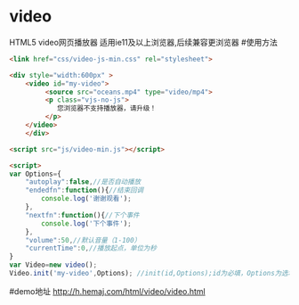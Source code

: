 # video
HTML5 video网页播放器 适用ie11及以上浏览器,后续兼容更浏览器
#使用方法
```html
<link href="css/video-js-min.css" rel="stylesheet">

<div style="width:600px" >
    <video id="my-video">
         <source src="oceans.mp4" type="video/mp4">     
         <p class="vjs-no-js">
         	您浏览器不支持播放器，请升级！
         </p>
    </video>
	</div>

<script src="js/video-min.js"></script>

<script>
var Options={
	"autoplay":false,//是否自动播放
	"endedfn":function(){//结束回调
		console.log('谢谢观看');	
	},
	"nextfn":function(){//下个事件
		console.log('下个事件');	
	},
	"volume":50,//默认音量（1-100）
	"currentTime":0,//播放起点，单位为秒
}
var Video=new video();	
Video.init('my-video',Options); //init(id,Options);id为必填，Options为选填

```

#demo地址
http://h.hemaj.com/html/video/video.html
